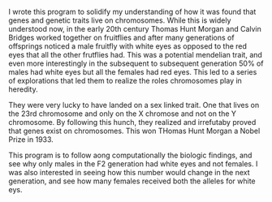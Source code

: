 I wrote this program to solidify my understanding of how it was found that genes and genetic traits live on chromosomes. While this is widely understood now, in the early 20th century Thomas Hunt Morgan and Calvin Bridges worked together on fruitflies and after many generations of offsprings noticed a male fruitfly with white eyes as opposed to the red eyes that all the other frutflies had. This was a potential mendelian trait, and even more interestingly in the subsequent to subsequent generation 50% of males had white eyes but all the females had red eyes. This led to a series of explorations that led them to realize the roles chromosomes play in heredity.  

They were very lucky to have landed on a sex linked trait. One that lives on the 23rd chromosome and only on the X chromose and not on the Y chromosome. By following this hunch, they realized and irrefutaby proved that genes exist on chromosomes. This won THomas Hunt Morgan a Nobel Prize in 1933. 

This program is to follow aong computationally the biologic findings, and see why only males in the F2 generation had white eyes and not females. I was also interested in seeing how this number would change in the next generation, and see how many females received both the alleles for white eys.
